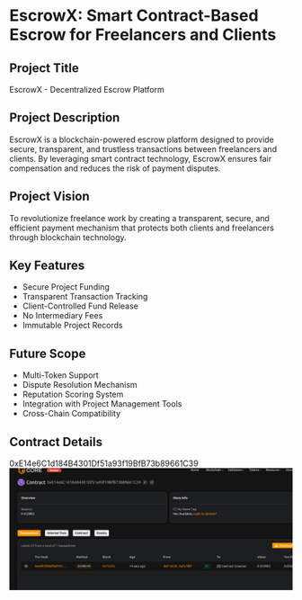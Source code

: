 # EscrowX: Smart Contract-Based Escrow for Freelancers and Clients

## Project Title
EscrowX - Decentralized Escrow Platform

## Project Description
EscrowX is a blockchain-powered escrow platform designed to provide secure, transparent, and trustless transactions between freelancers and clients. By leveraging smart contract technology, EscrowX ensures fair compensation and reduces the risk of payment disputes.

## Project Vision
To revolutionize freelance work by creating a transparent, secure, and efficient payment mechanism that protects both clients and freelancers through blockchain technology.

## Key Features
- Secure Project Funding
- Transparent Transaction Tracking
- Client-Controlled Fund Release
- No Intermediary Fees
- Immutable Project Records

## Future Scope
- Multi-Token Support
- Dispute Resolution Mechanism
- Reputation Scoring System
- Integration with Project Management Tools
- Cross-Chain Compatibility

## Contract Details
0xE14e6C1d184B4301Df51a93f19BfB73b89661C39
![alt text](image.png)